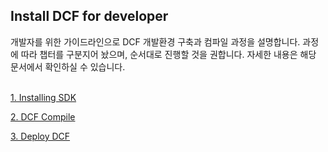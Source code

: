## Install DCF for developer

개발자를 위한 가이드라인으로 DCF 개발환경 구축과 컴파일 과정을 설명합니다. 
과정에 따라 챕터를 구분지어 놨으며, 순서대로 진행할 것을 권합니다. 
자세한 내용은 해당 문서에서 확인하실 수 있습니다.

​    
[1. Installing SDK](Installing_SDK.md )

[2. DCF Compile](Compile_DCF.md )

[3. Deploy DCF](Deploy_DCF.md )


